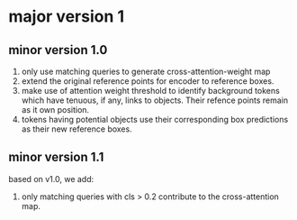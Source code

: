 # major version 1
## minor version 1.0
1. only use matching queries to generate cross-attention-weight map
2. extend the original reference points for encoder to reference boxes.
3. make use of attention weight threshold to identify background tokens which have tenuous, if any, links to objects. Their refence points remain as it own position.
4. tokens having potential objects use their corresponding box predictions as their new reference boxes.

## minor version 1.1
based on v1.0, we add:
1. only matching queries with cls > 0.2 contribute to the cross-attention map.